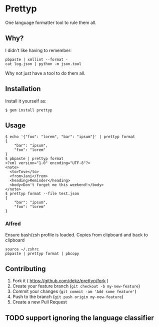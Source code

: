 # Prettyp

One language formatter tool to rule them all.

## Why?
I didn't like having to remember:

```
pbpaste | xmllint --format -
cat log.json | python -m json.tool
```

Why not just have a tool to do them all.

## Installation

Install it yourself as:

    $ gem install prettyp

## Usage

```
$ echo '{"foo": "lorem", "bar": "ipsum"}' | prettyp format
{
    "bar": "ipsum",
    "foo": "lorem"
}
$ pbpaste | prettyp format
<?xml version="1.0" encoding="UTF-8"?>
<note>
  <to>Tove</to>
  <from>Jani</from>
  <heading>Reminder</heading>
  <body>Don't forget me this weekend!</body>
</note>
$ prettyp format --file test.json
{
    "bar": "ipsum",
    "foo": "lorem"
}
```

### Alfred
Ensure bash/zsh profile is loaded. Copies from clipboard and back to clipboard
```
source ~/.zshrc
pbpaste | prettyp format | pbcopy
```

## Contributing

1. Fork it ( https://github.com/dekz/prettyp/fork )
2. Create your feature branch (`git checkout -b my-new-feature`)
3. Commit your changes (`git commit -am 'Add some feature'`)
4. Push to the branch (`git push origin my-new-feature`)
5. Create a new Pull Request

## TODO support ignoring the language classifier
